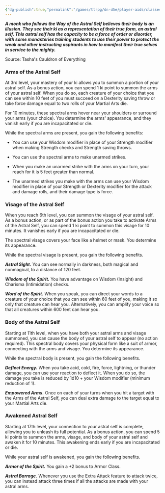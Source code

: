 ```yaml
---
{"dg-publish":true,"permalink":"/games/ttrpg/dn-d5e/player-aids/classes/class-specialisations/monk-way-of-the-astral-self/","tags":["TTRPG/DND/5e"]}
---
```



**_A monk who follows the Way of the Astral Self believes their body is an illusion. They see their ki as a representation of their true form, an astral self. This astral self has the capacity to be a force of order or disorder, with some monasteries training students to use their power to protect the weak and other instructing aspirants in how to manifest their true selves in service to the mighty._**

Source: Tasha's Cauldron of Everything

### Arms of the Astral Self

At 3rd level, your mastery of your ki allows you to summon a portion of your astral self. As a bonus action, you can spend 1 ki point to summon the arms of your astral self. When you do so, each creature of your choice that you can see within 10 feet of you must succeed on a Dexterity saving throw or take force damage equal to two rolls of your Martial Arts die.

For 10 minutes, these spectral arms hover near your shoulders or surround your arms (your choice). You determine the arms' appearance, and they vanish early if you are incapacitated or die.

While the spectral arms are present, you gain the following benefits:

- You can use your Wisdom modifier in place of your Strength modifier when making Strength checks and Strength saving throws.

- You can use the spectral arms to make unarmed strikes.

- When you make an unarmed strike with the arms on your turn, your reach for it is 5 feet greater than normal.

- The unarmed strikes you make with the arms can use your Wisdom modifier in place of your Strength or Dexterity modifier for the attack and damage rolls, and their damage type is force.

### Visage of the Astral Self

When you reach 6th level, you can summon the visage of your astral self. As a bonus action, or as part of the bonus action you take to activate Arms of the Astral Self, you can spend 1 ki point to summon this visage for 10 minutes. It vanishes early if you are incapacitated or die.

The spectral visage covers your face like a helmet or mask. You determine its appearance.

While the spectral visage is present, you gain the following benefits.

**_Astral Sight._** You can see normally in darkness, both magical and nonmagical, to a distance of 120 feet.

**_Wisdom of the Spirit._** You have advantage on Wisdom (Insight) and Charisma (Intimidation) checks.

**_Word of the Spirit._** When you speak, you can direct your words to a creature of your choice that you can see within 60 feet of you, making it so only that creature can hear you. Alternatively, you can amplify your voice so that all creatures within 600 feet can hear you.

### Body of the Astral Self

Starting at 11th level, when you have both your astral arms and visage summoned, you can cause the body of your astral self to appear (no action required). This spectral body covers your physical form like a suit of armor, connecting with the arms and visage. You determine its appearance.

While the spectral body is present, you gain the following benefits.

**_Deflect Energy._** When you take acid, cold, fire, force, lightning, or thunder damage, you can use your reaction to deflect it. When you do so, the damage you take is reduced by 1d10 + your Wisdom modifier (minimum reduction of 1).

**_Empowered Arms._** Once on each of your turns when you hit a target with the Arms of the Astral Self, you can deal extra damage to the target equal to your Martial Arts die.

### Awakened Astral Self

Starting at 17th level, your connection to your astral self is complete, allowing you to unleash its full potential. As a bonus action, you can spend 5 ki points to summon the arms, visage, and body of your astral self and awaken it for 10 minutes. This awakening ends early if you are incapacitated or die.

While your astral self is awakened, you gain the following benefits.

**_Armor of the Spirit._** You gain a +2 bonus to Armor Class.

**_Astral Barrage._** Whenever you use the Extra Attack feature to attack twice, you can instead attack three times if all the attacks are made with your astral arms.

